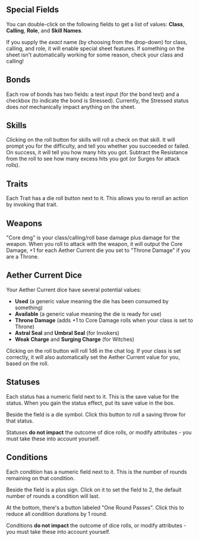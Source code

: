Special Fields
--------------

You can double-click on the following fields to get a list of values: **Class**, **Calling**, **Role**, and **Skill Names**.

If you supply the _exact_ name (by choosing from the drop-down) for class, calling, and role, it will enable special sheet features. If something on the sheet isn't automatically working for some reason, check your class and calling!

Bonds
-----

Each row of bonds has two fields: a text input (for the bond text) and a checkbox (to indicate the bond is Stressed). Currently, the Stressed status does _not_ mechanically impact anything on the sheet.

Skills
------

Clicking on the roll button for skills will roll a check on that skill. It will prompt you for the difficulty, and tell you whether you succeeded or failed. On success, it will tell you how many hits you got. Subtract the Resistance from the roll to see how many excess hits you got (or Surges for attack rolls).

Traits
------

Each Trait has a die roll button next to it. This allows you to reroll an action by invoking that trait.

Weapons
-------

"Core dmg" is your class/calling/roll base damage plus damage for the weapon. When you roll to attack with the weapon, it will output the Core Damage, +1 for each Aether Current die you set to "Throne Damage" if you are a Throne.

Aether Current Dice
-------------------

Your Aether Current dice have several potential values:

- **Used** (a generic value meaning the die has been consumed by something)
- **Available** (a generic value meaning the die is ready for use)
- **Throne Damage** (adds +1 to Core Damage rolls when your class is set to Throne)
- **Astral Seal** and **Umbral Seal** (for Invokers)
- **Weak Charge** and **Surging Charge** (for Witches)

Clicking on the roll button will roll 1d6 in the chat log. If your class is set correctly, it will also automatically set the Aether Current value for you, based on the roll.

Statuses
--------

Each status has a numeric field next to it. This is the save value for the status. When you gain the status effect, put its save value in the box.

Beside the field is a die symbol. Click this button to roll a saving throw for that status.

Statuses **do not impact** the outcome of dice rolls, or modify attributes - you must take these into account yourself.

Conditions
----------

Each condition has a numeric field next to it. This is the number of rounds remaining on that condition.

Beside the field is a plus sign. Click on it to set the field to 2, the default number of rounds a condition will last.

At the bottom, there's a button labeled "One Round Passes". Click this to reduce all condition durations by 1 round.

Conditions **do not impact** the outcome of dice rolls, or modify attributes - you must take these into account yourself.